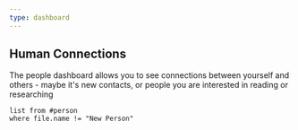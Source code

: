 ```yaml
---
type: dashboard
---
```


## Human Connections
The people dashboard allows you to see connections between yourself and others - maybe it's new contacts, or people you are interested in reading or researching

```dataview
list from #person 
where file.name != "New Person"
```
